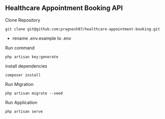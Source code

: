 ## Healthcare Appointment Booking API

Clone Repository

```
git clone git@github.com:pragnesh87/healthcare-appointment-booking.git
```

-   rename .env.example to .env

Run command

```
php artisan key:generate
```

install dependencies

```
composer install
```

Run Migration

```
php artisan migrate --seed
```

Run Application

```
php artisan serve
```
